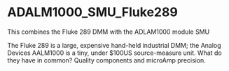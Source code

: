 # ADALM1000_SMU_Fluke289
This combines the Fluke 289 DMM with the ADLAM1000 module SMU

The Fluke 289 is a large, expensive hand-held industrial DMM; the Analog Devices AALM1000 is a tiny, under $100US source-measure unit.
What do they have in common? Quality components and microAmp precision.
